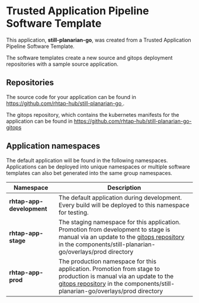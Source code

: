 # Trusted Application Pipeline Software Template

This application, **still-planarian-go**, was created from a Trusted Application Pipeline Software Template.

The software templates create a new source and gitops deployment repositories with a sample source application. 

## Repositories

The source code for your application can be found in [https://github.com/rhtap-hub/still-planarian-go ](https://github.com/rhtap-hub/still-planarian-go ).
 
The gitops repository, which contains the kubernetes manifests for the application can be found in 
[https://github.com/rhtap-hub/still-planarian-go-gitops ](https://github.com/rhtap-hub/still-planarian-go-gitops ) 

## Application namespaces 

The default application will be found in the following namespaces. Applications can be deployed into unique namespaces or multiple software templates can also bet generated into the same group namespaces.  

|  Namespace   |  Description   |  
| -------- | -------- |   
| **rhtap-app-development** | The default application during development. Every build will be deployed to this namespace for testing. | 
| **rhtap-app-stage** | The staging namespace for this application. Promotion from development to stage is manual via an update to the [gitops repository](https://github.com/rhtap-hub/still-planarian-go-gitops ) in the components/still-planarian-go/overlays/prod directory |  
| **rhtap-app-prod** | The production namespace for this application. Promotion from stage to production is manual via an update to the [gitops repository](https://github.com/rhtap-hub/still-planarian-go-gitops ) in the components/still-planarian-go/overlays/prod directory | 